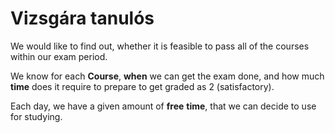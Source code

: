 # Vizsgára tanulós

We would like to find out, whether it is feasible to pass all of the courses within our exam period.

We know for each **Course**, **when** we can get the exam done, and how much **time** does it require to prepare to get graded as 2 (satisfactory).

Each day, we have a given amount of **free** **time**, that we can decide to use for studying.
